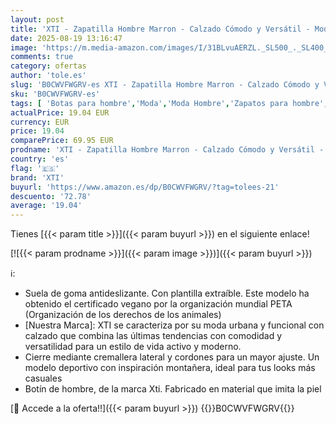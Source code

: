 ```yaml
---
layout: post
title: 'XTI - Zapatilla Hombre Marron - Calzado Cómodo y Versátil - Moda casual - Modelo 14316902  Talla 41 '
date: 2025-08-19 13:16:47
image: 'https://m.media-amazon.com/images/I/31BLvuAERZL._SL500_._SL400_.jpg'
comments: true
category: ofertas
author: 'tole.es'
slug: 'B0CWVFWGRV-es XTI - Zapatilla Hombre Marron - Calzado Cómodo y Versátil...'
sku: 'B0CWVFWGRV-es'
tags: [ 'Botas para hombre','Moda','Moda Hombre','Zapatos para hombre','xti','zapatilla','🇪🇸', ]
actualPrice: 19.04 EUR
currency: EUR
price: 19.04
comparePrice: 69.95 EUR
prodname: 'XTI - Zapatilla Hombre Marron - Calzado Cómodo y Versátil - Moda casual - Modelo 14316902  Talla 41 '
country: 'es'
flag: '🇪🇸'
brand: 'XTI'
buyurl: 'https://www.amazon.es/dp/B0CWVFWGRV/?tag=tolees-21'
descuento: '72.78'
average: '19.04'
---
```


Tienes [{{< param title >}}]({{< param buyurl >}}) en el siguiente enlace!

[![{{< param prodname >}}]({{< param image >}})]({{< param buyurl >}})

ℹ️:

- Suela de goma antideslizante. Con plantilla extraíble. Este modelo ha obtenido el certificado vegano por la organización mundial PETA (Organización de los derechos de los animales)
- [Nuestra Marca]: XTI se caracteriza por su moda urbana y funcional con calzado que combina las últimas tendencias con comodidad y versatilidad para un estilo de vida activo y moderno.
- Cierre mediante cremallera lateral y cordones para un mayor ajuste. Un modelo deportivo con inspiración montañera, ideal para tus looks más casuales
- Botín de hombre, de la marca Xti. Fabricado en material que imita la piel

[🛒 Accede a la oferta!!]({{< param buyurl >}})
{{<world>}}B0CWVFWGRV{{</world>}}
